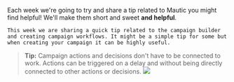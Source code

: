 Each week we're going to try and share a tip related to Mautic you might find helpful! We'll make them short and sweet **and helpful**.  

    This week we are sharing a quick tip related to the campaign builder and creating campaign workflows. It might be a simple tip for some but when creating your campaign it can be highly useful.   

 
> **Tip:** Campaign actions and decisions don't have to be connected to work. Actions can be triggered on a delay and without being directly connected to other actions or decisions.
  ![](https://www.mautic.org/wp-content/uploads/2015/04/tip-of-the-week-campaigns.png)